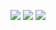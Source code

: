 ![](https://cdn.discordapp.com/attachments/1280275683607576669/1408991886961676369/tumblr_19cb41113270f0fc575bd80934513875_d0a1040c_640.webp?ex=68abc173&is=68aa6ff3&hm=9c0fad6e54b2c12d079c7b5004b2e0f358010a74831c3af76a7009a3957a3d52&)
![](https://cdn.discordapp.com/attachments/1280275683607576669/1408991887746011269/tumblr_2bf666bd59b2f7cf72f6c057596c9ad6_8f1be7ae_100.webp?ex=68abc173&is=68aa6ff3&hm=88cc6fb6cd8e045fb11620fa0e8919adf5c9fd5ae5f999d0b8916ee47399e03b&)
![](https://cdn.discordapp.com/attachments/1280275683607576669/1408991887469052104/tumblr_d155d7d9da4d9300e5fde7c5c9522c9e_997c269e_100.webp?ex=68abc173&is=68aa6ff3&hm=39b25ee1324d3636a158970acfe630de73724946240979e82663dc57d3bd0ef6&)

